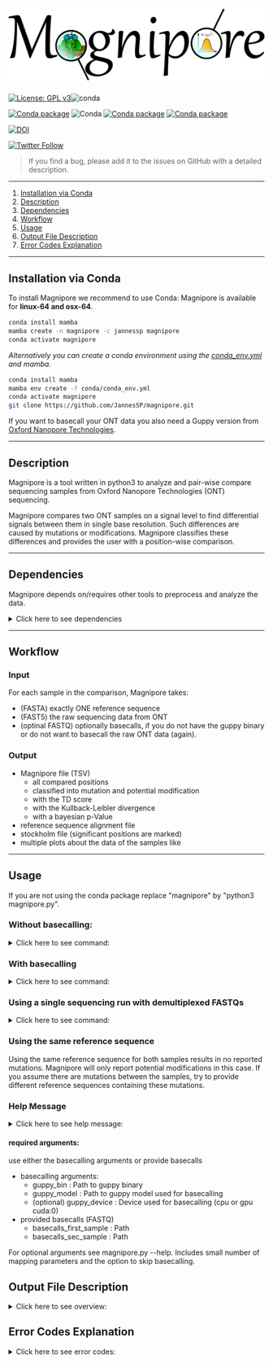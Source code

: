 # ![](figures/magnipore_logo.png)

[![License: GPL v3](https://img.shields.io/badge/License-GPL%20v3-teal.svg)](https://www.gnu.org/licenses/gpl-3.0)![conda](https://img.shields.io/badge/Uses-conda-green.svg)

[![Conda package](https://anaconda.org/jannessp/magnipore/badges/version.svg)](https://anaconda.org/jannessp/magnipore) ![Conda](https://img.shields.io/conda/dn/jannessp/magnipore)
[![Conda package](https://anaconda.org/jannessp/magnipore/badges/latest_release_date.svg)](https://anaconda.org/jannessp/magnipore) [![Conda package](https://anaconda.org/jannessp/magnipore/badges/platforms.svg)](https://anaconda.org/jannessp/magnipore)

[![DOI](https://zenodo.org/badge/545997776.svg)](https://zenodo.org/badge/latestdoi/545997776)

[![Twitter Follow](https://img.shields.io/twitter/follow/Ja_Spangenberg)](https://twitter.com/Ja_Spangenberg)


>If you find a bug, please add it to the issues on GitHub with a detailed description.
___
1.  [Installation via Conda](#installation-via-conda)
2.  [Description](#description)
3.  [Dependencies](#dependencies)
4.  [Workflow](#workflow)
5.  [Usage](#usage)
6.  [Output File Description](#output-file-description)
7.  [Error Codes Explanation](#error-codes-explanation)
___
## Installation via Conda

To install Magnipore we recommend to use Conda:
Magnipore is available for **linux-64 and osx-64**.

```bash
conda install mamba
mamba create -n magnipore -c jannessp magnipore
conda activate magnipore
```

*Alternatively you can create a conda environment using the [conda_env.yml](conda.recipe/conda_env.yml) and mamba.*
```bash
conda install mamba
mamba env create -f conda/conda_env.yml
conda activate magnipore
git clone https://github.com/JannesSP/magnipore.git
```

If you want to basecall your ONT data you also need a Guppy version from [Oxford Nanopore Technologies](https://community.nanoporetech.com).

---

## Description

Magnipore is a tool written in python3 to analyze and pair-wise compare sequencing samples from Oxford Nanopore Technologies (ONT) sequencing.

Magnipore compares two ONT samples on a signal level to find differential signals between them in single base resolution.
Such differences are caused by mutations or modifications.
Magnipore classifies these differences and provides the user with a position-wise comparison.

---

## Dependencies

Magnipore depends on/requires other tools to preprocess and analyze the data.

<details><summary>Click here to see dependencies</summary>

Conda Dependencies
- python (>=3.8,<3.11)
- h5py>=3.7
- biopython>=1.80
- mafft>=7.508
- matplotlib>=3.6.2
- numpy>=1.23
- scipy>=1.9
- minimap2>=2.24
- pandas>=1.5
- seaborn>=0.12
- psutil>=5.9
- hdf5plugin>=3.3.1
- ont_vbz_hdf_plugin>=1.0.1
- pytest>=7.1
- gzip>=1.12
- read5>=1.1.6
- f5c>=1.2
- read5>=1.2.0

</details>

---

## Workflow

### Input

For each sample in the comparison, Magnipore takes:
- (FASTA) exactly ONE reference sequence
- (FAST5) the raw sequencing data from ONT
- (optinal FASTQ) optionally basecalls, if you do not have the guppy binary or do not want to basecall the raw ONT data (again).

### Output

- Magnipore file (TSV)
  - all compared positions
  - classified into mutation and potential modification
  - with the TD score
  - with the Kullback-Leibler divergence
  - with a bayesian p-Value
- reference sequence alignment file
- stockholm file (significant positions are marked)
- multiple plots about the data of the samples like

---

## Usage

If you are not using the conda package replace "magnipore" by "python3 magnipore.py".

### Without basecalling:

<details><summary>Click here to see command:</summary>

```bash
magnipore raw_data_first_sample reference_first_sample label_first_sample raw_data_sec_sample reference_sec_sample label_sec_sample working_dir --basecalls_first_sample basecalls_first_sample --basecalls_sec_sample basecalls_sec_sample
```
  </details>

### With basecalling

<details><summary>Click here to see command:</summary>

```bash
magnipore raw_data_first_sample reference_first_sample label_first_sample raw_data_sec_sample reference_sec_sample label_sec_sample working_dir --guppy_bin PATH --guppy_model PATH
```
  </details>

### Using a single sequencing run with demultiplexed FASTQs

<details><summary>Click here to see command:</summary>
- basecalls_first_sample/basecalls_sec_sample contains the FASTQs in format: <sample_label>.fastq and the sequencing summary!
- FASTQs must be demultiplexed, meaning
 - <label_first_sample>.fastq contains only those reads of the first condition
 - <label_sec_sample>.fastq contains only those reads of the second condition

```bash
magnipore --basecalls_first_sample basecalls_first_sample --basecalls_sec_sample basecalls_sec_sample raw_data_first_sample reference_first_sample label_first_sample raw_data_sec_sample reference_sec_sample label_sec_sample working_dir
```
</details>

### Using the same reference sequence

Using the same reference sequence for both samples results in no reported mutations. Magnipore will only report potential modifications in this case. If you assume there are mutations between the samples, try to provide different reference sequences containing these mutations.

### Help Message

<details><summary>Click here to see help message:</summary>

```bash
usage: Magnipore [-h] [--guppy_bin GUPPY_BIN] [--guppy_model GUPPY_MODEL] [--guppy_device GUPPY_DEVICE] [-b1 FASTQ] [-b2 FASTQ] [-s1 TXT] [-s2 TXT] [-d] [-t THREADS] [-fr]
                 [-mx {map-ont,splice,ava-ont}] [-mk MINIMAP2K] [--timeit] [--rna] [-v]
                 raw_data_first_sample reference_first_sample label_first_sample raw_data_sec_sample reference_sec_sample label_sec_sample working_dir

Required tools: see github https://github.com/JannesSP/magnipore

positional arguments:
  raw_data_first_sample
                        Parent directory of FAST5 files of first sample, can also be a single SLOW5 or BLOW5 file of first sample, that contains all reads, if FASTQs are
                        provided
  reference_first_sample
                        reference FASTA file of first sample, POSITIVE (+) or FORWARD strand, ATTENTION: can only contain a single sequence
  label_first_sample    Name of the sample or pipeline run
  raw_data_sec_sample   Parent directory of FAST5 files of second sample, can also be SLOW5 or BLOW5 file of second sample, that contains all reads, if FASTQs are provided
  reference_sec_sample  reference FASTA file of second sample, POSITIVE (+) or FORWARD strand, ATTENTION: can only contain a single sequence
  label_sec_sample      Name of the sample or pipeline run
  working_dir           Path to write all output files

optional arguments:
  -h, --help            show this help message and exit
  --guppy_bin GUPPY_BIN
                        Guppy binary (default: None)
  --guppy_model GUPPY_MODEL
                        Guppy model used for basecalling (default: None)
  --guppy_device GUPPY_DEVICE
                        Use the GPU to basecall "cuda:0" to use the GPU with ID 0 (default: cuda:0)
  -b1 FASTQ, --basecalls_first_sample FASTQ
                        Path to existing basecalls of first sample. Basecalls must be in one single file. (default: None)
  -b2 FASTQ, --basecalls_sec_sample FASTQ
                        Path to existing basecalls of second sample. Basecalls must be in one single file. (default: None)
  -s1 TXT, --sequencing_summary_first_sample TXT
                        Use, when sequencing summary is not next to your FASTQ file. Path to existing sequencing summary file of second sample. (default: None)
  -s2 TXT, --sequencing_summary_sec_sample TXT
                        Use, when sequencing summary is not next to your FASTQ file. Path to existing sequencing summary file of first sample. (default: None)
  -d, --calculate_data_density
                        Will calculate data density after building the models. Will increase runtime! (default: False)
  -t THREADS, --threads THREADS
                        Number of threads to use (default: 1)
  -fr, --force_rebuild  Run commands regardless if files are already present (default: False)
  -mx {map-ont,splice,ava-ont}, --minimap2x {map-ont,splice,ava-ont}
                        -x parameter for minimap2 (default: map-ont)
  -mk MINIMAP2K, --minimap2k MINIMAP2K
                        -k parameter for minimap2 (default: 14)
  --timeit              Measure and print time used by submodules (default: False)
  -rna                  Use when data is rna (default: False)
  -r10                  Use when data is from R10.4.1 flowcell (default: False)
  -km KMER_MODEL, --kmer_model KMER_MODEL
                        custom kmer model file for f5c eventalign (default: None)
  -v, --version         show program's version number and exit
```
</details>

#### required arguments:
use either the basecalling arguments or provide basecalls
- basecalling arguments:
    - guppy_bin : Path to guppy binary
    - guppy_model : Path to guppy model used for basecalling
    - (optional) guppy_device : Device used for basecalling (cpu or gpu cuda:0)
- provided basecalls (FASTQ)
    - basecalls_first_sample : Path
    - basecalls_sec_sample : Path

For optional arguments see magnipore.py --help. Includes small number of mapping parameters and the option to skip basecalling.

## Output File Description

<details><summary>Click here to see overview:</summary>
The .magnipore file is a TSV containing the following columns.

- strand : on which strand the comparison took place
- td_score : threshold distance score for the signal comparison
- kl_divergence : kullback leibler divergence for the signal comparison
- bayesian_p : p-value for the signal comparison
- signal_type : classification into "mod" for modification and "mut" for mutation
- ref_1 : contig name of sample 1
- pos_1 : position in contig of sample 1
- base_1 : base at the position of sample 1
- motif_1 : motif around the base at the position of sample 1
- signal_mean_1 : mean of the signal distribution at the position of sample 1
- signal_std_1 : standard deviation of the signal distribution at the position of sample 1
- n_datapoints_1 : number of data points that formed the signal distribution
- contained_datapoints_1 : number of data points withtin 3 standard deviations around the mean
- n_segments_1 : number of segments from nanopolish eventalign that formed the signal distribution
- contained_segments_1 : number of segments within 3 standard deviations around the mean
- n_reads_1 : number of reads (coverage) that formed the signal distribution

same for second sample:
- ref_2, pos_2, base_2, motif_2, signal_mean_2, signal_std_2, n_datapoints_2, contained_datapoints_2, n_segments_2, contained_segments_2, n_reads_2
</details>

## Error Codes Explanation

<details><summary>Click here to see error codes:</summary>

- 10: No pod5 module installed
- 11: Concatenating both reference files failed
- 12: Building mafft alignment failed
- 13: Running nanosherlock of the first sample failed
- 14: Running nanosherlock of the second sample failed
---
Errors of first sample:
- 119: Cannot basecall other .slow5/.blow5 with guppy
- 120: Could not find raw data or unknown file format
- 121: Guppy basecalling failed
- 122: minimap2 mapping failed
- 123: Samtools indexing failed
- 124: f5c index failed
- 125: f5c eventalign failed
- 126: Could not find provided fastq files
- 127: Could not find provided sequencing summary file
---
Errors of second sample
- 219: Cannot basecall other .slow5/.blow5 with guppy
- 220: Could not find raw data or unknown file format
- 221: Guppy basecalling failed
- 222: minimap2 mapping failed
- 223: Samtools indexing failed
- 224: f5c index failed
- 225: f5c eventalign failed
- 226: Could not find provided fastq files
- 227: Could not find provided sequencing summary file

### If Subscript Nanosherlock is Executed Separately

The -e parameter of nanosherlock specifies the leading number of the error code. Default is 0.
- 019: Cannot basecall other .slow5/.blow5 with guppy
- 020: Could not find raw data or unknown file format 
- 021: Guppy basecalling failed
- 022: minimap2 mapping failed
- 023: Samtools indexing failed
- 024: f5c index failed
- 025: f5c eventalign failed
- 026: Could not find provided fastq files
- 027: Could not find provided sequencing summary file
  </details>